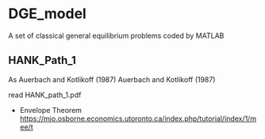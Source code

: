 # DGE_model
A set of classical general equilibrium problems coded by MATLAB
## HANK_Path_1 
As Auerbach and Kotlikoff (1987) Auerbach and Kotlikoff (1987) 

read HANK_path_1.pdf

- Envelope Theorem https://mjo.osborne.economics.utoronto.ca/index.php/tutorial/index/1/mee/t
